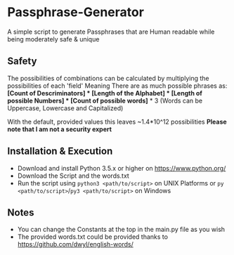 # Passphrase-Generator
A simple script to generate Passphrases that are Human readable while being moderately safe &amp; unique

## Safety
The possibilities of combinations can be calculated by multiplying the possibilities of each 'field'
Meaning There are as much possible phrases as:<br>
__[Count of Descriminators] * [Length of the Alphabet] * [Length of possible Numbers] * [Count of possible words]__ * 3 (Words can be Uppercase, Lowercase and Capitalized)

With the default, provided values this leaves
~1.4*10^12 possibilities
**Please note that I am not a security expert**

## Installation & Execution
+ Download and install Python 3.5.x or higher on https://www.python.org/
+ Download the Script and the words.txt
+ Run the script using `python3 <path/to/script>` on UNIX Platforms or `py <path/to/script>`/`py3 <path/to/script>` on Windows

## Notes
+ You can change the Constants at the top in the main.py file as you wish
+ The provided words.txt could be provided thanks to https://github.com/dwyl/english-words/
